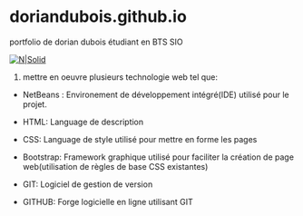 # doriandubois.github.io
portfolio de dorian dubois étudiant en BTS SIO

[![N|Solid](doriandubois.github.io)](1200px-Apache_NetBeans_Logo.svg)

1) mettre en oeuvre plusieurs technologie web tel que:

- NetBeans : Environement de développement intégré(IDE) utilisé pour le projet.

- HTML: Language de description

- CSS: Language de style utilisé pour mettre en forme les pages

- Bootstrap: Framework graphique utilisé pour faciliter la création de page web(utilisation de règles de base CSS existantes)

- GIT: Logiciel de gestion de version 

- GITHUB: Forge logicielle en ligne utilisant GIT
